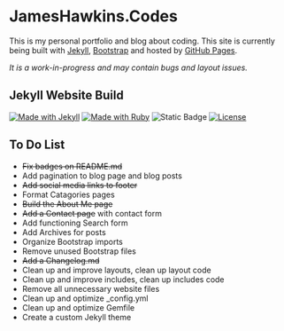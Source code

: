 # JamesHawkins.Codes

This is my personal portfolio and blog about coding. This site is currently being built with [Jekyll](https://jekyllrb.com), [Bootstrap](https://getbootstrap.com/) and hosted by [GitHub Pages](https://pages.github.com).

_It is a work-in-progress and may contain bugs and layout issues._

## Jekyll Website Build

[![Made with Jekyll](https://img.shields.io/badge/Jekyll-4.3.2-blue?logo=jekyll&logoColor=white)](https://jekyllrb.com)
[![Made with Ruby](https://img.shields.io/badge/Ruby->=3.2.2-blue?logo=ruby&logoColor=white)](https://ruby-lang.org)
![Static Badge](https://img.shields.io/badge/Bootstrap-5.3.2-blue?logo=bootstrap&logoColor=white&color=%237952B3&link=www.getbootstrap.com)
[![License](https://img.shields.io/badge/License-MIT-blue)](#license)

## To Do List

- ~~Fix badges on README.md~~
- Add pagination to blog page and blog posts
- ~~Add social media links to footer~~
- Format Catagories pages
- ~~Build the About Me page~~
- ~~Add a Contact page~~ with contact form
- Add functioning Search form
- Add Archives for posts
- Organize Bootstrap imports
- Remove unused Bootstrap files
- ~~Add a Changelog.md~~
- Clean up and improve layouts, clean up layout code
- Clean up and improve includes, clean up includes code
- Remove all unnecessary website files
- Clean up and optimize \_config.yml
- Clean up and optimize Gemfile
- Create a custom Jekyll theme
